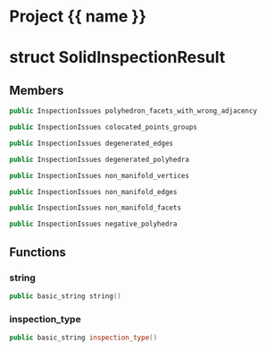 <script setup>
import {useRoute} from 'vitepress'
const {path} = useRoute()
const tokens = path.split('/')
const words = tokens[2].split('-');
for (let i = 0; i < words.length; i++) {
    words[i] = words[i].charAt(0).toUpperCase() + words[i].slice(1);
    words[i] = words[i].replace('geode', 'Geode')
}
const name = words.join('-');
</script>
# Project {{ name }}

# struct SolidInspectionResult


## Members

```cpp
public InspectionIssues polyhedron_facets_with_wrong_adjacency

```

```cpp
public InspectionIssues colocated_points_groups

```

```cpp
public InspectionIssues degenerated_edges

```

```cpp
public InspectionIssues degenerated_polyhedra

```

```cpp
public InspectionIssues non_manifold_vertices

```

```cpp
public InspectionIssues non_manifold_edges

```

```cpp
public InspectionIssues non_manifold_facets

```

```cpp
public InspectionIssues negative_polyhedra

```



## Functions

### string

```cpp
public basic_string string()
```


### inspection_type

```cpp
public basic_string inspection_type()
```




